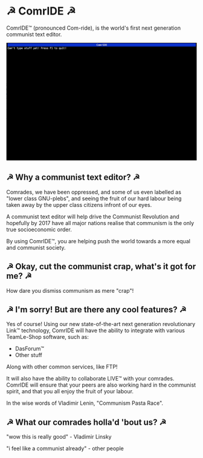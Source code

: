 # ☭ ComrIDE ☭

ComrIDE™ (pronounced Com-ride), is the world's first next generation communist
text editor.

![](screenshots/screen_1.png)

## ☭ Why a communist text editor? ☭

Comrades, we have been oppressed, and some of us even labelled as "lower class
GNU-plebs", and seeing the fruit of our hard labour being taken away by the
upper class citizens infront of our eyes.

A communist text editor will help drive the Communist Revolution and hopefully
by 2017 have all major nations realise that communism is the only true
socioeconomic order.

By using ComrIDE™, you are helping push the world towards a more equal and
communist society.

## ☭ Okay, cut the communist crap, what's it got for me? ☭

How dare you dismiss communism as mere "crap"!

## ☭ I'm sorry! But are there any cool features? ☭

Yes of course! Using our new state-of-the-art next generation revolutionary
Link™ technology, ComrIDE will have the ability to integrate with various
TeamLe-Shop software, such as:

- DasForum™
- Other stuff

Along with other common services, like FTP!

It will also have the ability to collaborate LIVE™ with your comrades.
ComrIDE will ensure that your peers are also working hard in the communist
spirit, and that you all enjoy the fruit of your labour.

In the wise words of Vladimir Lenin, "Communism Pasta Race".

## ☭ What our comrades holla'd 'bout us? ☭

"wow this is really good" - Vladimir Linsky

"i feel like a communist already" - other people
